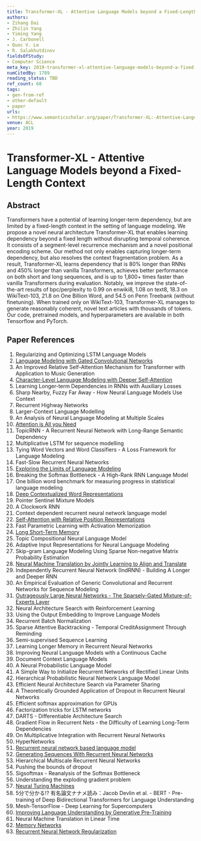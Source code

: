 ```yaml
---
title: Transformer-XL - Attentive Language Models beyond a Fixed-Length Context
authors:
- Zihang Dai
- Zhilin Yang
- Yiming Yang
- J. Carbonell
- Quoc V. Le
- R. Salakhutdinov
fieldsOfStudy:
- Computer Science
meta_key: 2019-transformer-xl-attentive-language-models-beyond-a-fixed-length-context
numCitedBy: 1789
reading_status: TBD
ref_count: 68
tags:
- gen-from-ref
- other-default
- paper
urls:
- https://www.semanticscholar.org/paper/Transformer-XL:-Attentive-Language-Models-beyond-a-Dai-Yang/c4744a7c2bb298e4a52289a1e085c71cc3d37bc6?sort=total-citations
venue: ACL
year: 2019
---
```


# Transformer-XL - Attentive Language Models beyond a Fixed-Length Context

## Abstract

Transformers have a potential of learning longer-term dependency, but are limited by a fixed-length context in the setting of language modeling. We propose a novel neural architecture Transformer-XL that enables learning dependency beyond a fixed length without disrupting temporal coherence. It consists of a segment-level recurrence mechanism and a novel positional encoding scheme. Our method not only enables capturing longer-term dependency, but also resolves the context fragmentation problem. As a result, Transformer-XL learns dependency that is 80% longer than RNNs and 450% longer than vanilla Transformers, achieves better performance on both short and long sequences, and is up to 1,800+ times faster than vanilla Transformers during evaluation. Notably, we improve the state-of-the-art results of bpc/perplexity to 0.99 on enwiki8, 1.08 on text8, 18.3 on WikiText-103, 21.8 on One Billion Word, and 54.5 on Penn Treebank (without finetuning). When trained only on WikiText-103, Transformer-XL manages to generate reasonably coherent, novel text articles with thousands of tokens. Our code, pretrained models, and hyperparameters are available in both Tensorflow and PyTorch.

## Paper References

1. Regularizing and Optimizing LSTM Language Models
2. [Language Modeling with Gated Convolutional Networks](2017-language-modeling-with-gated-convolutional-networks)
3. An Improved Relative Self-Attention Mechanism for Transformer with Application to Music Generation
4. [Character-Level Language Modeling with Deeper Self-Attention](2019-character-level-language-modeling-with-deeper-self-attention)
5. Learning Longer-term Dependencies in RNNs with Auxiliary Losses
6. Sharp Nearby, Fuzzy Far Away - How Neural Language Models Use Context
7. Recurrent Highway Networks
8. Larger-Context Language Modelling
9. An Analysis of Neural Language Modeling at Multiple Scales
10. [Attention is All you Need](2017-transformer.md)
11. TopicRNN - A Recurrent Neural Network with Long-Range Semantic Dependency
12. Multiplicative LSTM for sequence modelling
13. Tying Word Vectors and Word Classifiers - A Loss Framework for Language Modeling
14. Fast-Slow Recurrent Neural Networks
15. [Exploring the Limits of Language Modeling](2016-exploring-the-limits-of-language-modeling)
16. Breaking the Softmax Bottleneck - A High-Rank RNN Language Model
17. One billion word benchmark for measuring progress in statistical language modeling
18. [Deep Contextualized Word Representations](2018-deep-contextualized-word-representations)
19. Pointer Sentinel Mixture Models
20. A Clockwork RNN
21. Context dependent recurrent neural network language model
22. [Self-Attention with Relative Position Representations](2018-self-attention-with-relative-position-representations)
23. Fast Parametric Learning with Activation Memorization
24. [Long Short-Term Memory](1997-long-short-term-memory)
25. Topic Compositional Neural Language Model
26. Adaptive Input Representations for Neural Language Modeling
27. Skip-gram Language Modeling Using Sparse Non-negative Matrix Probability Estimation
28. [Neural Machine Translation by Jointly Learning to Align and Translate](2015-neural-machine-translation-by-jointly-learning-to-align-and-translate)
29. Independently Recurrent Neural Network (IndRNN) - Building A Longer and Deeper RNN
30. An Empirical Evaluation of Generic Convolutional and Recurrent Networks for Sequence Modeling
31. [Outrageously Large Neural Networks - The Sparsely-Gated Mixture-of-Experts Layer](2017-outrageously-large-neural-networks-the-sparsely-gated-mixture-of-experts-layer)
32. Neural Architecture Search with Reinforcement Learning
33. Using the Output Embedding to Improve Language Models
34. Recurrent Batch Normalization
35. Sparse Attentive Backtracking - Temporal CreditAssignment Through Reminding
36. Semi-supervised Sequence Learning
37. Learning Longer Memory in Recurrent Neural Networks
38. Improving Neural Language Models with a Continuous Cache
39. Document Context Language Models
40. A Neural Probabilistic Language Model
41. A Simple Way to Initialize Recurrent Networks of Rectified Linear Units
42. Hierarchical Probabilistic Neural Network Language Model
43. Efficient Neural Architecture Search via Parameter Sharing
44. A Theoretically Grounded Application of Dropout in Recurrent Neural Networks
45. Efficient softmax approximation for GPUs
46. Factorization tricks for LSTM networks
47. DARTS - Differentiable Architecture Search
48. Gradient Flow in Recurrent Nets - the Difficulty of Learning Long-Term Dependencies
49. On Multiplicative Integration with Recurrent Neural Networks
50. HyperNetworks
51. [Recurrent neural network based language model](2010-recurrent-neural-network-based-language-model)
52. [Generating Sequences With Recurrent Neural Networks](2013-generating-sequences-with-recurrent-neural-networks)
53. Hierarchical Multiscale Recurrent Neural Networks
54. Pushing the bounds of dropout
55. Sigsoftmax - Reanalysis of the Softmax Bottleneck
56. Understanding the exploding gradient problem
57. [Neural Turing Machines](2014-neural-turing-machines)
58. 5分で分かる!? 有名論文ナナメ読み：Jacob Devlin et al. - BERT - Pre-training of Deep Bidirectional Transformers for Language Understanding
59. Mesh-TensorFlow - Deep Learning for Supercomputers
60. [Improving Language Understanding by Generative Pre-Training](2018-improving-language-understanding-by-generative-pre-training)
61. Neural Machine Translation in Linear Time
62. [Memory Networks](2015-memory-networks)
63. [Recurrent Neural Network Regularization](2014-recurrent-neural-network-regularization)
